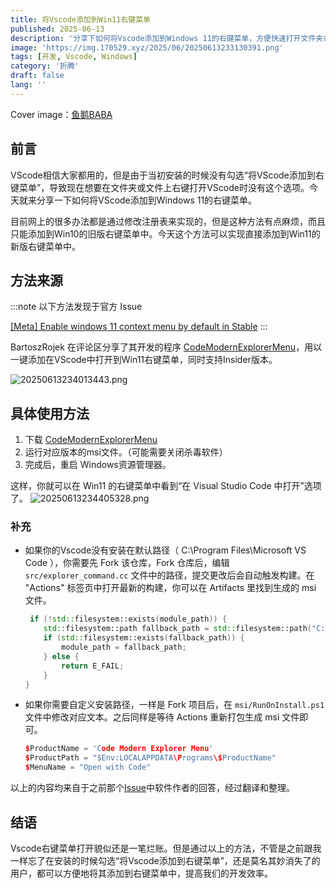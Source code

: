 ```yaml
---
title: 将Vscode添加到Win11右键菜单
published: 2025-06-13
description: '分享下如何将Vscode添加到Windows 11的右键菜单，方便快速打开文件夹或文件。'
image: 'https://img.170529.xyz/2025/06/20250613233130391.png'
tags: [开发, Vscode, Windows]
category: '折腾'
draft: false
lang: ''
---
```

Cover image：[鱼鹅BABA](https://space.bilibili.com/31923261/dynamic)

## 前言

VScode相信大家都用的，但是由于当初安装的时候没有勾选“将VScode添加到右键菜单”，导致现在想要在文件夹或文件上右键打开VScode时没有这个选项。今天就来分享一下如何将VScode添加到Windows 11的右键菜单。

目前网上的很多办法都是通过修改注册表来实现的，但是这种方法有点麻烦，而且只能添加到Win10的旧版右键菜单中。今天这个方法可以实现直接添加到Win11的新版右键菜单中。

## 方法来源

:::note
以下方法发现于官方 Issue

[[Meta] Enable windows 11 context menu by default in Stable](https://github.com/microsoft/vscode/issues/204696)
:::

BartoszRojek 在评论区分享了其开发的程序 [CodeModernExplorerMenu](https://github.com/BartoszRojek/CodeModernExplorerMenu)，用以一键添加在VScode中打开到Win11右键菜单，同时支持Insider版本。

![20250613234013443.png](https://img.170529.xyz/2025/06/20250613234013443.png)

## 具体使用方法

1. 下载 [CodeModernExplorerMenu](https://github.com/BartoszRojek/CodeModernExplorerMenu/releases)
2. 运行对应版本的msi文件。（可能需要关闭杀毒软件）
3. 完成后，重启 Windows资源管理器。

这样，你就可以在 Win11 的右键菜单中看到“在 Visual Studio Code 中打开”选项了。
![20250613234405328.png](https://img.170529.xyz/2025/06/20250613234405328.png)

### 补充

- 如果你的Vscode没有安装在默认路径（ C:\Program Files\Microsoft VS Code ），你需要先 Fork 该仓库，Fork 仓库后，编辑 `src/explorer_command.cc` 文件中的路径，提交更改后会自动触发构建。在 "Actions" 标签页中打开最新的构建，你可以在 Artifacts 里找到生成的 msi 文件。

    ```cpp title="src/explorer_command.cc" text {2}
     if (!std::filesystem::exists(module_path)) {
        std::filesystem::path fallback_path = std::filesystem::path("C:\\Program Files") / DIR_NAME / EXE_NAME;
        if (std::filesystem::exists(fallback_path)) {
            module_path = fallback_path;
        } else {
            return E_FAIL;
        }
    }
    ```

- 如果你需要自定义安装路径，一样是 Fork 项目后，在 `msi/RunOnInstall.ps1` 文件中修改对应文本。之后同样是等待 Actions 重新打包生成 msi 文件即可。

  ```cpp title="msi/RunOnInstall.ps1" text {3}
  $ProductName = 'Code Modern Explorer Menu'
  $ProductPath = "$Env:LOCALAPPDATA\Programs\$ProductName"
  $MenuName = "Open with Code"
  ```

以上的内容均来自于之前那个[Issue](https://github.com/microsoft/vscode/issues/204696)中软件作者的回答，经过翻译和整理。

## 结语

Vscode右键菜单打开貌似还是一笔烂账。但是通过以上的方法，不管是之前跟我一样忘了在安装的时候勾选“将Vscode添加到右键菜单”，还是莫名其妙消失了的用户，都可以方便地将其添加到右键菜单中，提高我们的开发效率。
